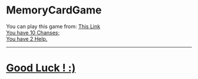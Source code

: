 # MemoryCardGame

You can play this game from: <span><a href="https://kananguluzade.github.io/MemoryCardGame/"> This Link</span>
  <br>
  You have 10 Chanses;
  <br>
  You have 2 Help.
  <br><hr>
  <h1> Good Luck ! :) </h1>
